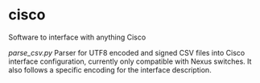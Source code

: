 # cisco
Software to interface with anything Cisco

*parse_csv.py*
Parser for UTF8 encoded and signed CSV files into Cisco interface configuration, currently only compatible with Nexus switches.
It also follows a specific encoding for the interface description.
